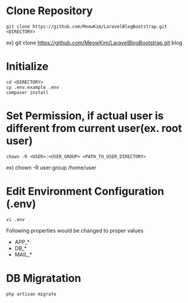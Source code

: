 # Clone Repository

```
git clone https://github.com/MeowKim/LaravelBlogBootstrap.git <DIRECTORY>
```

ex) git clone https://github.com/MeowKim/LaravelBlogBootstrap.git blog

# Initialize

```
cd <DIRECTORY>
cp .env.example .env
composer install
```

# Set Permission, if actual user is different from current user(ex. root user)

```
chown -R <USER>:<USER_GROUP> <PATH_TO_USER_DIRECTORY>
```

ex) chown -R user:group /home/user

# Edit Environment Configuration (.env)

```
vi .env
```

Following properties would be changed to proper values

-   APP\_\*
-   DB\_\*
-   MAIL\_\*

# DB Migratation

```
php artisan migrate
```

